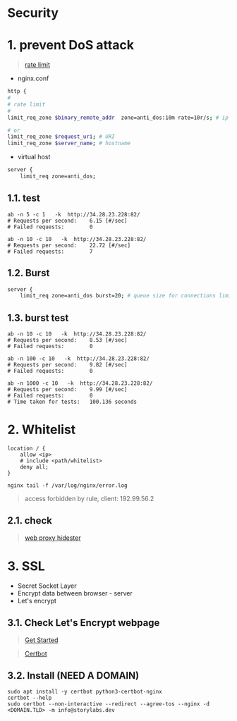 # Security <!-- omit in toc -->

# 1. prevent DoS attack
> [rate limit](https://www.nginx.com/blog/rate-limiting-nginx/)

- nginx.conf
```sh
http {
#
# rate limit
#
limit_req_zone $binary_remote_addr  zone=anti_dos:10m rate=10r/s; # ip address, 100 request/s =  1 request every 100ms

# or
limit_req_zone $request_uri; # URI
limit_req_zone $server_name; # hostname
```
- virtual host
```sh
server {
	limit_req zone=anti_dos;

```

## 1.1. test
```
ab -n 5 -c 1   -k  http://34.28.23.228:82/
# Requests per second:    6.15 [#/sec]
# Failed requests:        0

ab -n 10 -c 10   -k  http://34.28.23.228:82/
# Requests per second:    22.72 [#/sec]
# Failed requests:        7
```

## 1.2. Burst
```sh
server {
	limit_req zone=anti_dos burst=20; # queue size for connections limited

```

## 1.3. burst test
```
ab -n 10 -c 10   -k  http://34.28.23.228:82/
# Requests per second:    8.53 [#/sec]
# Failed requests:        0

ab -n 100 -c 10   -k  http://34.28.23.228:82/
# Requests per second:    9.82 [#/sec]
# Failed requests:        0

ab -n 1000 -c 10   -k  http://34.28.23.228:82/
# Requests per second:    9.99 [#/sec]
# Failed requests:        0
# Time taken for tests:   100.136 seconds
```

# 2. Whitelist
```
location / {
	allow <ip>
	# include <path/whitelist>
	deny all;
}
```
```
nginx tail -f /var/log/nginx/error.log
```
> access forbidden by rule, client: 192.99.56.2


## 2.1. check
> [web proxy hidester](https://hidester.com/proxy/)



# 3. SSL
- Secret Socket Layer
- Encrypt data between browser - server
- Let's encrypt


## 3.1. Check Let's Encrypt webpage
> [Get Started](https://letsencrypt.org/)

> [Certbot](https://certbot.eff.org/)

## 3.2. Install (NEED A DOMAIN)
```
sudo apt install -y certbot python3-certbot-nginx
certbot --help
sudo certbot --non-interactive --redirect --agree-tos --nginx -d <DOMAIN.TLD> -m info@storylabs.dev
```
